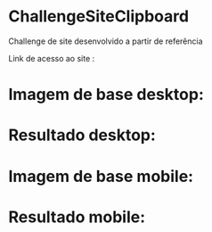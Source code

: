 # ChallengeSiteClipboard
Challenge de site desenvolvido a partir de referência

Link de acesso ao site :

#

# Imagem de base desktop:

# Resultado desktop:

# Imagem de base mobile:

# Resultado mobile:
